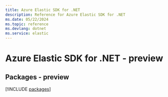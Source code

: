 ```yaml
---
title: Azure Elastic SDK for .NET
description: Reference for Azure Elastic SDK for .NET
ms.date: 05/22/2024
ms.topic: reference
ms.devlang: dotnet
ms.service: elastic
---
```

# Azure Elastic SDK for .NET - preview
## Packages - preview
[!INCLUDE [packages](elastic-index.md)]